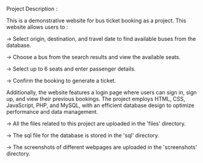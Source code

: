 Project Description :

This is a demonstrative website for bus ticket booking as a project. This website allows users to :

-> Select origin, destination, and travel date to find available buses from the database.

-> Choose a bus from the search results and view the available seats.

-> Select up to 6 seats and enter passenger details.

-> Confirm the booking to generate a ticket.

Additionally, the website features a login page where users can sign in, sign up, and view their previous bookings. The project employs HTML, CSS, JavaScript, PHP, and MySQL, with an efficient database design to optimize performance and data management.

-> All the files related to this project are uploaded in the 'files' directory.

-> The sql file for the database is stored in the 'sql' directory.

-> The screenshots of different webpages are uploaded in the 'screenshots' directory.
